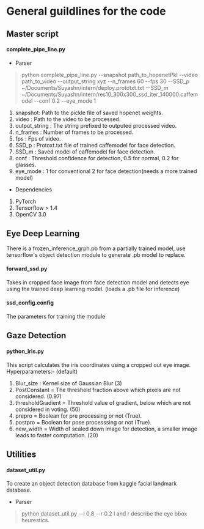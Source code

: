 # General guildlines for the code  

## Master script   

#### complete_pipe_line.py   

* Parser  
> python complete_pipe_line.py --snapshot path_to_hopenetPkl --video path_to_video --output_string xyz --n_frames 60 --fps 30 --SSD_p ~/Documents/Suyashn/intern/deploy.prototxt.txt --SSD_m ~/Documents/Suyashn/intern/res10_300x300_ssd_iter_140000.caffemodel --conf 0.2 --eye_mode 1  

1. snapshot: Path to the pickle file of saved hopenet weights.   
2. video   : Path to the video to be processed.  
3. output_string : The string prefixed to outputed processed video.  
4. n_frames      : Number of frames to be processed.  
5. fps           : Fps of video.  
6. SSD_p         : Protoxt.txt file of trained caffemodel for face detection.  
7. SSD_m         : Saved model of caffemodel for face detection.  
8. conf          : Threshold confidence for detection, 0.5 for normal, 0.2 for glasses.  
9. eye_mode      : 1 for conventional 2 for face detection(needs a more trained model)  

* Dependencies  

1. PyTorch  
2. Tensorflow > 1.4  
3. OpenCV 3.0  

## Eye Deep Learning  
There is a frozen_inference_grph.pb from a partially trained model, use tensorflow's object detection module to generate .pb model to replace.

#### forward_ssd.py
Takes in cropped face image from face detection model and detects eye using the trained deep learning model. (loads a .pb file for inference)

#### ssd_config.config
The parameters for training the module

## Gaze Detection
#### python_iris.py  
This script calculates the iris coordinates using a cropped out eye image.  
Hyperparameters:-  (default)
1. Blur_size : Kernel size of Gaussian Blur (3)
2. PostConstant = The threshold fraction above which pixels are not considered. (0.97)
3. thresholdGradient = Threshold value of gradient, below which are not considered in voting. (50)
4. prepro  = Boolean for pre processing or not (True).
5. postpro = Boolean for pose processsing or not (True).
6. new_width = Width of scaled down image for detection, a smaller image leads to faster computation. (20)

## Utilities  

#### dataset_util.py  

To create an object detection database from kaggle facial landmark database.  
* Parser
> python dataset_util.py --l 0.8 --r 0.2
l and r describe the eye bbox heurestics.